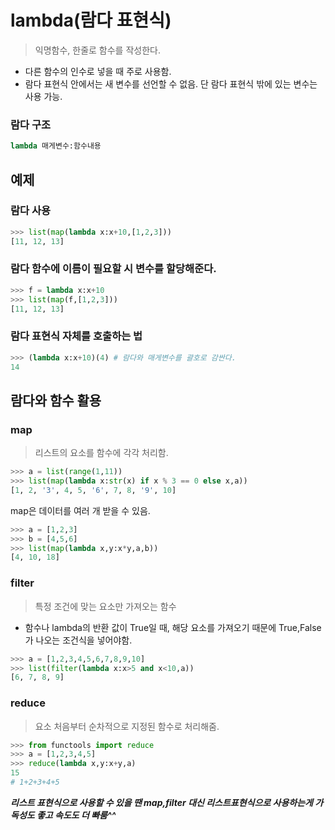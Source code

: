 # lambda(람다 표현식)
> 익명함수, 한줄로 함수를 작성한다.

- 다른 함수의 인수로 넣을 때 주로 사용함.
- 람다 표현식 안에서는 새 변수를 선언할 수 없음. 단 람다 표현식 밖에 있는 변수는 사용 가능.

### 람다 구조
```python
lambda 매게변수:함수내용
```

## 예제
### 람다 사용
```python
>>> list(map(lambda x:x+10,[1,2,3]))
[11, 12, 13]
```
### 람다 함수에 이름이 필요할 시 변수를 할당해준다.
```python
>>> f = lambda x:x+10
>>> list(map(f,[1,2,3]))
[11, 12, 13]
```

### 람다 표현식 자체를 호출하는 법
```python
>>> (lambda x:x+10)(4) # 람다와 매게변수를 괄호로 감싼다.
14
```

## 람다와 함수 활용
### map
> 리스트의 요소를 함수에 각각 처리함.

```python
>>> a = list(range(1,11))
>>> list(map(lambda x:str(x) if x % 3 == 0 else x,a))
[1, 2, '3', 4, 5, '6', 7, 8, '9', 10]
```

map은 데이터를 여러 개 받을 수 있음.  

```python
>>> a = [1,2,3]
>>> b = [4,5,6]
>>> list(map(lambda x,y:x*y,a,b))
[4, 10, 18]
```

### filter
> 특정 조건에 맞는 요소만 가져오는 함수

- 함수나 lambda의 반환 값이 True일 때, 해당 요소를 가져오기 때문에 True,False가 나오는 조건식을 넣어야함.
```python
>>> a = [1,2,3,4,5,6,7,8,9,10]
>>> list(filter(lambda x:x>5 and x<10,a))
[6, 7, 8, 9]
```

### reduce
> 요소 처음부터 순차적으로 지정된 함수로 처리해줌.

```python
>>> from functools import reduce
>>> a = [1,2,3,4,5]
>>> reduce(lambda x,y:x+y,a)
15
# 1+2+3+4+5
```



<b><i>리스트 표현식으로 사용할 수 있을 땐 map,filter 대신 리스트표현식으로 사용하는게 가독성도 좋고 속도도 더 빠룸^^</i></b>




